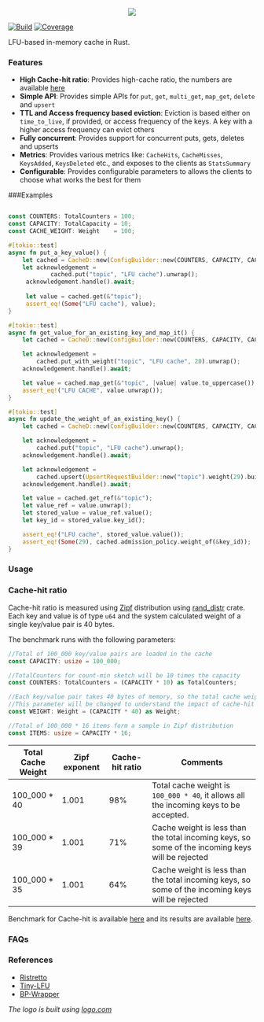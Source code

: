<p align="center">
  <img src="https://user-images.githubusercontent.com/21108320/230467879-7e2fa76a-627a-4074-8ab7-6d878b68b432.png"/>
</p>

[![Build](https://github.com/SarthakMakhija/cached/actions/workflows/build.yml/badge.svg?branch=main)](https://github.com/SarthakMakhija/cached/actions/workflows/build.yml)
[![Coverage](https://codecov.io/gh/SarthakMakhija/cached/branch/main/graph/badge.svg?token=ED4FKSYPCU)](https://codecov.io/gh/SarthakMakhija/cached)

LFU-based in-memory cache in Rust.

### Features
- **High Cache-hit ratio**: Provides high-cache ratio, the numbers are available [here](https://github.com/SarthakMakhija/cached/blob/main/benches/results/cache_hits.json)
- **Simple API**: Provides simple APIs for `put`, `get`, `multi_get`, `map_get`, `delete` and `upsert` 
- **TTL and Access frequency based eviction**: Eviction is based either on `time_to_live`, if provided, or access frequency of the keys. A key with a higher access frequency can evict others 
- **Fully concurrent**: Provides support for concurrent puts, gets, deletes and upserts
- **Metrics**: Provides various metrics like: `CacheHits`, `CacheMisses`, `KeysAdded`, `KeysDeleted` etc., and exposes to the clients as `StatsSummary`
- **Configurable**: Provides configurable parameters to allows the clients to choose what works the best for them 

###Examples
```rust

const COUNTERS: TotalCounters = 100;
const CAPACITY: TotalCapacity = 10;
const CACHE_WEIGHT: Weight    = 100;

#[tokio::test]
async fn put_a_key_value() {
    let cached = CacheD::new(ConfigBuilder::new(COUNTERS, CAPACITY, CACHE_WEIGHT).build());
    let acknowledgement =
            cached.put("topic", "LFU cache").unwrap();
     acknowledgement.handle().await;
     
     let value = cached.get(&"topic");
     assert_eq!(Some("LFU cache"), value);
}

#[tokio::test]
async fn get_value_for_an_existing_key_and_map_it() {
    let cached = CacheD::new(ConfigBuilder::new(COUNTERS, CAPACITY, CACHE_WEIGHT).build());

    let acknowledgement =
        cached.put_with_weight("topic", "LFU cache", 20).unwrap();
    acknowledgement.handle().await;

    let value = cached.map_get(&"topic", |value| value.to_uppercase());
    assert_eq!("LFU CACHE", value.unwrap());
}

#[tokio::test]
async fn update_the_weight_of_an_existing_key() {
    let cached = CacheD::new(ConfigBuilder::new(COUNTERS, CAPACITY, CACHE_WEIGHT).build());

    let acknowledgement =
        cached.put("topic", "LFU cache").unwrap();
    acknowledgement.handle().await;

    let acknowledgement =
        cached.upsert(UpsertRequestBuilder::new("topic").weight(29).build()).unwrap();
    acknowledgement.handle().await;

    let value = cached.get_ref(&"topic");
    let value_ref = value.unwrap();
    let stored_value = value_ref.value();
    let key_id = stored_value.key_id();

    assert_eq!("LFU cache", stored_value.value());
    assert_eq!(Some(29), cached.admission_policy.weight_of(&key_id));
}
```
### Usage

### Cache-hit ratio

Cache-hit ratio is measured using [Zipf](https://en.wikipedia.org/wiki/Zipf%27s_law) distribution using [rand_distr](https://docs.rs/rand_distr/latest/rand_distr/struct.Zipf.html) crate.
Each key and value is of type `u64` and the system calculated weight of a single key/value pair is 40 bytes.

The benchmark runs with the following parameters:

```rust
//Total of 100_000 key/value pairs are loaded in the cache
const CAPACITY: usize = 100_000;

//TotalCounters for count-min sketch will be 10 times the capacity
const COUNTERS: TotalCounters = (CAPACITY * 10) as TotalCounters;

//Each key/value pair takes 40 bytes of memory, so the total cache weight is 40 times the total capacity. 
//This parameter will be changed to understand the impact of cache-hit ratio
const WEIGHT: Weight = (CAPACITY * 40) as Weight;

//Total of 100_000 * 16 items form a sample in Zipf distribution
const ITEMS: usize = CAPACITY * 16;
```

| Total Cache Weight       	 | Zipf exponent 	 | Cache-hit ratio 	 | Comments                                                                                        	                          |
|----------------------------|-----------------|-------------------|----------------------------------------------------------------------------------------------------------------------------|
| 100_000 * 40 	             | 1.001         	 | 98%             	 | Total cache weight is `100_000 * 40`, it allows all the incoming keys to be accepted.                                    	 |
| 100_000 * 39 	             | 1.001         	 | 71%             	 | Cache weight is less than the total incoming keys, so some of the incoming keys will be rejected 	                         |
| 100_000 * 35 	             | 1.001         	 | 64%             	 | Cache weight is less than the total incoming keys, so some of the incoming keys will be rejected 	                         |

Benchmark for Cache-hit is available [here](https://github.com/SarthakMakhija/cached/blob/main/benches/benchmarks/cache_hits.rs) and its results are available 
[here](https://github.com/SarthakMakhija/cached/blob/main/benches/results/cache_hits.json).

### FAQs

### References

- [Ristretto](https://github.com/dgraph-io/ristretto)
- [Tiny-LFU](https://dgraph.io/blog/refs/TinyLFU%20-%20A%20Highly%20Efficient%20Cache%20Admission%20Policy.pdf)
- [BP-Wrapper](https://dgraph.io/blog/refs/bp_wrapper.pdf)

*The logo is built using [logo.com](https://app.logo.com/)*
